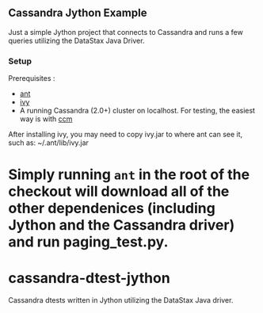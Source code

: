 ## Cassandra Jython Example

Just a simple Jython project that connects to Cassandra and runs a few queries utilizing the DataStax Java Driver.

### Setup

Prerequisites :

 * [ant](https://ant.apache.org)
 * [ivy](https://ant.apache.org/ivy/)
 * A running Cassandra (2.0+) cluster on localhost. For testing, the easiest way is with [ccm](https://github.com/pcmanus/ccm)

After installing ivy, you may need to copy ivy.jar to where ant can see it, such as: ~/.ant/lib/ivy.jar

Simply running `ant` in the root of the checkout will download all of the other dependenices (including Jython and the Cassandra driver) and run paging_test.py. 
=======
cassandra-dtest-jython
======================

Cassandra dtests written in Jython utilizing the DataStax Java driver.
